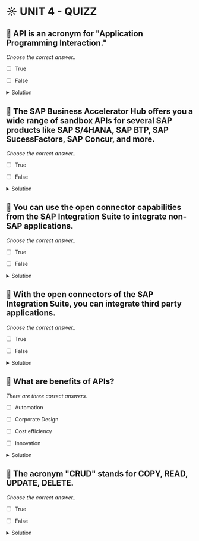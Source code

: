 # ☼ UNIT 4 - QUIZZ

## :small_red_triangle_down: API is an acronym for "Application Programming Interaction."

_Choose the correct answer.._

- [ ] True

- [ ] False

<details>
  <summary>Solution</summary>

- [ ] True

- [ ] False

</details>

## :small_red_triangle_down: The SAP Business Accelerator Hub offers you a wide range of sandbox APIs for several SAP products like SAP S/4HANA, SAP BTP, SAP SucessFactors, SAP Concur, and more.

_Choose the correct answer.._

- [ ] True

- [ ] False

<details>
  <summary>Solution</summary>

- [ ] True

- [ ] False

</details>

## :small_red_triangle_down: You can use the open connector capabilities from the SAP Integration Suite to integrate non-SAP applications.

_Choose the correct answer.._

- [ ] True

- [ ] False

<details>
  <summary>Solution</summary>

- [ ] True

- [ ] False

</details>

## :small_red_triangle_down: With the open connectors of the SAP Integration Suite, you can integrate third party applications.

_Choose the correct answer.._

- [ ] True

- [ ] False

<details>
  <summary>Solution</summary>

- [ ] True

- [ ] False

</details>

## :small_red_triangle_down: What are benefits of APIs?

_There are three correct answers._

- [ ] Automation

- [ ] Corporate Design

- [ ] Cost efficiency

- [ ] Innovation

<details>
  <summary>Solution</summary>

- [ ] Automation

- [ ] Corporate Design

- [ ] Cost efficiency

- [ ] Innovation

</details>

## :small_red_triangle_down: The acronym "CRUD" stands for COPY, READ, UPDATE, DELETE.

_Choose the correct answer.._

- [ ] True

- [ ] False

<details>
  <summary>Solution</summary>

- [ ] True

- [ ] False

</details>
